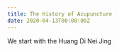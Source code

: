```yaml
---
title: The History of Acupuncture
date: 2020-04-13T00:00:00Z
---
```

We start with the Huang Di Nei Jing
